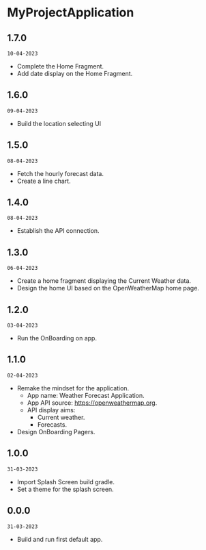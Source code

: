 # MyProjectApplication

## 1.7.0

`10-04-2023`

- Complete the Home Fragment.
- Add date display on the Home Fragment.

## 1.6.0

`09-04-2023`

- Build the location selecting UI

## 1.5.0

`08-04-2023`

- Fetch the hourly forecast data.
- Create a line chart.

## 1.4.0

`08-04-2023`

- Establish the API connection.

## 1.3.0

`06-04-2023`

- Create a home fragment displaying the Current Weather data.
- Design the home UI based on the OpenWeatherMap home page.

## 1.2.0

`03-04-2023`

- Run the OnBoarding on app.

## 1.1.0

`02-04-2023`

- Remake the mindset for the application.
  - App name: Weather Forecast Application.
  - App API source: https://openweathermap.org.
  - API display aims:
    - Current weather.
    - Forecasts.
- Design OnBoarding Pagers.

## 1.0.0

`31-03-2023`

- Import Splash Screen build gradle.
- Set a theme for the splash screen.

## 0.0.0

`31-03-2023`

- Build and run first default app.
